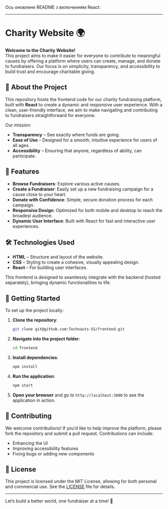 Ось оновлене README з включенням React:

---

# Charity Website 🌍

**Welcome to the Charity Website!**  
This project aims to make it easier for everyone to contribute to meaningful causes by offering a platform where users can create, manage, and donate to fundraisers. Our focus is on simplicity, transparency, and accessibility to build trust and encourage charitable giving.

## 🎯 About the Project

This repository hosts the frontend code for our charity fundraising platform, built with **React** to create a dynamic and responsive user experience. With a clean, user-friendly interface, we aim to make navigating and contributing to fundraisers straightforward for everyone.

Our mission:
- **Transparency** – See exactly where funds are going.
- **Ease of Use** – Designed for a smooth, intuitive experience for users of all ages.
- **Accessibility** – Ensuring that anyone, regardless of ability, can participate.

## 🌟 Features

- **Browse Fundraisers**: Explore various active causes.
- **Create a Fundraiser**: Easily set up a new fundraising campaign for a cause close to your heart.
- **Donate with Confidence**: Simple, secure donation process for each campaign.
- **Responsive Design**: Optimized for both mobile and desktop to reach the broadest audience.
- **Dynamic User Interface**: Built with React for fast and interactive user experiences.

## 🛠️ Technologies Used

- **HTML** – Structure and layout of the website.
- **CSS** – Styling to create a cohesive, visually appealing design.
- **React** – For building user interfaces.

This frontend is designed to seamlessly integrate with the backend (hosted separately), bringing dynamic functionalities to life.

## 🚀 Getting Started

To set up the project locally:

1. **Clone the repository**:
   ```bash
   git clone git@github.com:Technauts-SS/frontend.git
   ```
2. **Navigate into the project folder**:
   ```bash
   cd frontend
   ```
3. **Install dependencies**:
   ```bash
   npm install
   ```
4. **Run the application**:
   ```bash
   npm start
   ```
5. **Open your browser** and go to `http://localhost:3000` to see the application in action.

## 👥 Contributing

We welcome contributions! If you’d like to help improve the platform, please fork the repository and submit a pull request. Contributions can include:
- Enhancing the UI
- Improving accessibility features
- Fixing bugs or adding new components

## 📄 License

This project is licensed under the MIT License, allowing for both personal and commercial use. See the [LICENSE](./LICENSE) file for details.

---

Let’s build a better world, one fundraiser at a time! 🌱
